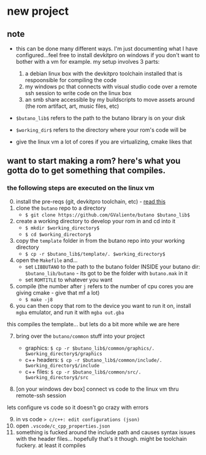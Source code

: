 # new project

## note
- this can be done many different ways. I'm just documenting what I have configured...feel free to install devkitpro on windows if you don't want to bother with a vm for example. my setup involves 3 parts:
    1. a debian linux box with the devkitpro toolchain installed that is respoonsible for compiling the code
    2. my windows pc that connects with visual studio code over a remote ssh session to write code on the linux box
    3. an smb share accessible by my buildscripts to move assets around (the rom artifact, art, music files, etc)

- `$butano_lib$` refers to the path to the butano library is on your disk
- `$working_dir$` refers to the directory where your rom's code will be
- give the linux vm a lot of cores if you are virtualizing, cmake likes that


## want to start making a rom? here's what you gotta do to get something that compiles.
### the following steps are executed on the linux vm
0. install the pre-reqs (git, devkitpro toolchain, etc) - [read this](https://gvaliente.github.io/butano/getting_started.html)
1. clone the `butano` repo to a directory
    - `$ git clone https://github.com/GValiente/butano $butano_lib$`
2. create a working directory to develop your rom in and cd into it
    - `$ mkdir $working_directory$`
    - `$ cd $working_directory$`
3. copy the `template` folder in from the butano repo into your working directory
    - `$ cp -r $butano_lib$/template/. $working_directory$`
4. open the `Makefile` and...
    - set `LIBBUTANO` to the path to the butano folder INSIDE your butano dir: `$butano_lib/butano` - its got to be the folder with `butano.mak` in it
    - set `ROMTITLE` to whatever you want
5. compile (the number after `j` refers to the number of cpu cores you are giving cmake - give that mf a lot)
    - `$ make -j8`
6. you can then copy that rom to the device you want to run it on, install `mgba` emulator, and run it with `mgba out.gba`

this compiles the template... but lets do a bit more while we are here

7. bring over the `butano/common` stuff into your project
    - graphics: `$ cp -r $butano_lib$/common/graphics/. $working_directory$/graphics`
    - c++ headers: `$ cp -r $butano_lib$/common/include/. $working_directory$/include`
    - c++ files: `$ cp -r $butano_lib$/common/src/. $working_directory$/src`

8. [on your windows dev box] connect vs code to the linux vm thru remote-ssh session

lets configure vs code so it doesn't go crazy with errors

9. in vs code `> c/c++: edit configurations (json)`
10. open `.vscode/c_cpp_properties.json`
11. something is fucked around the include path and causes syntax issues with the header files... hopefully that's it though. might be toolchain fuckery. at least it compiles